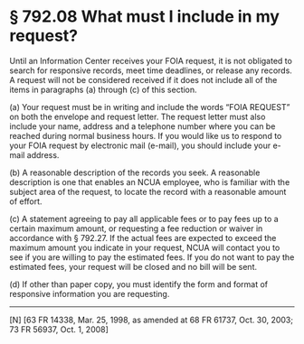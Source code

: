 # § 792.08   What must I include in my request?

Until an Information Center receives your FOIA request, it is not obligated to search for responsive records, meet time deadlines, or release any records. A request will not be considered received if it does not include all of the items in paragraphs (a) through (c) of this section.


(a) Your request must be in writing and include the words “FOIA REQUEST” on both the envelope and request letter. The request letter must also include your name, address and a telephone number where you can be reached during normal business hours. If you would like us to respond to your FOIA request by electronic mail (e-mail), you should include your e-mail address.


(b) A reasonable description of the records you seek. A reasonable description is one that enables an NCUA employee, who is familiar with the subject area of the request, to locate the record with a reasonable amount of effort.


(c) A statement agreeing to pay all applicable fees or to pay fees up to a certain maximum amount, or requesting a fee reduction or waiver in accordance with § 792.27. If the actual fees are expected to exceed the maximum amount you indicate in your request, NCUA will contact you to see if you are willing to pay the estimated fees. If you do not want to pay the estimated fees, your request will be closed and no bill will be sent.


(d) If other than paper copy, you must identify the form and format of responsive information you are requesting.



---

[N] [63 FR 14338, Mar. 25, 1998, as amended at 68 FR 61737, Oct. 30, 2003; 73 FR 56937, Oct. 1, 2008]




